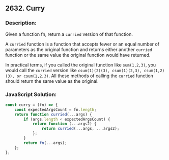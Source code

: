 
## 2632. Curry

### Description:
Given a function fn, return a ```curried``` version of that function.

A ```curried``` function is a function that accepts fewer or an equal number of parameters as the original function and returns either another ```curried``` function or the same value the original function would have returned.

In practical terms, if you called the original function like ```sum(1,2,3)```, you would call the ```curried``` version like ```csum(1)(2)(3), csum(1)(2,3), csum(1,2)(3), or csum(1,2,3)```. All these methods of calling the ```curried``` function should return the same value as the original.



### JavaScript Solution:
```JavaScript
const curry = (fn) => {
    const expectedArgsCount = fn.length;
    return function curried(...args) {
        if (args.length < expectedArgsCount) {
            return function (...args2) {
                return curried(...args, ...args2);
            };
        }
        return fn(...args);
    };
};
```